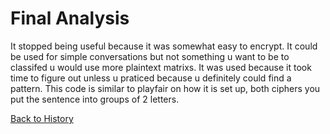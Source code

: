 # Final Analysis

It stopped being useful because it was somewhat easy to encrypt. It could be used for simple conversations but not something u want to be to classifed u would use more plaintext matrixs. 
It was used because it took time to figure out unless u praticed because u definitely could find a pattern.
This code is similar to playfair on how it is set up, both ciphers you put the sentence into groups of 2 letters.

[Back to History](https://github.com/EPHS-CyberSecurity-2020-Hour1/CipherProject/blob/foursquarecipher/foursquarecipher_history.md)
